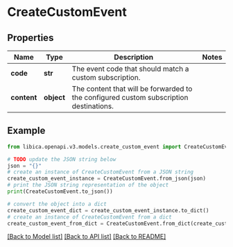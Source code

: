 # CreateCustomEvent


## Properties

Name | Type | Description | Notes
------------ | ------------- | ------------- | -------------
**code** | **str** | The event code that should match a custom subscription. | 
**content** | **object** | The content that will be forwarded to the configured custom subscription destinations. | 

## Example

```python
from libica.openapi.v3.models.create_custom_event import CreateCustomEvent

# TODO update the JSON string below
json = "{}"
# create an instance of CreateCustomEvent from a JSON string
create_custom_event_instance = CreateCustomEvent.from_json(json)
# print the JSON string representation of the object
print(CreateCustomEvent.to_json())

# convert the object into a dict
create_custom_event_dict = create_custom_event_instance.to_dict()
# create an instance of CreateCustomEvent from a dict
create_custom_event_from_dict = CreateCustomEvent.from_dict(create_custom_event_dict)
```
[[Back to Model list]](../README.md#documentation-for-models) [[Back to API list]](../README.md#documentation-for-api-endpoints) [[Back to README]](../README.md)


